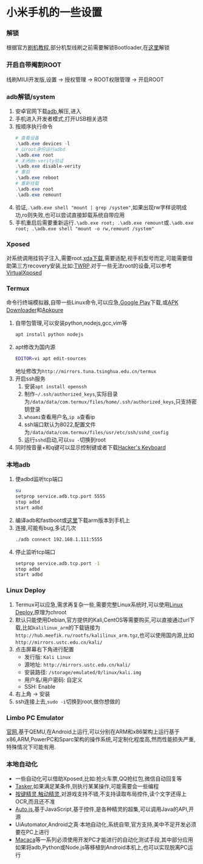 # 小米手机的一些设置
### 解锁
根据官方[刷机教程](http://www.miui.com/shuaji-393.html),部分机型线刷之前需要解锁Bootloader,在[这里](http://www.miui.com/unlock/)解锁
### 开启自带阉割ROOT
线刷MIUI开发版,设置 -> 授权管理 -> ROOT权限管理 -> 开启ROOT
### adb解锁/system
1. 安卓官网下载[adb](https://developer.android.com/studio/releases/platform-tools.html),解压,进入
2. 手机进入开发者模式,打开USB相关选项
3. 按顺序执行命令
    ```powershell
    # 查看设备
    .\adb.exe devices -l
    # 以root身份运行adbd
    .\adb.exe root
    # 关闭dm-verity验证
    .\adb.exe disable-verity
    # 重启
    .\adb.exe reboot
    # 重新挂载
    .\adb.exe root
    .\adb.exe remount
    ```
4. 验证,`.\adb.exe shell "mount | grep /system"`,如果出现rw字样说明成功,ro则失败,也可以尝试直接卸载系统自带应用
5. 手机重启后需要重新运行`.\adb.exe root; .\adb.exe remount`或`.\adb.exe root; .\adb.exe shell "mount -o rw,remount /system"`
### Xposed
对系统调用挂钩子注入,需要root.[xda下载](https://forum.xda-developers.com/showthread.php?t=3034811),需要适配,视手机型号而定,可能需要借助第三方recovery安装,比如:[TWRP](https://twrp.me/Devices/Xiaomi/).对于一些无法root的设备,可以参考[VirtualXposed](http://vxposed.com/)
### Termux
命令行终端模拟器,自带一些Linux命令,可以应急,[Google Play](https://play.google.com/store/apps/details?id=com.termux)下载,或[APK Downloader](https://apps.evozi.com/apk-downloader/?id=com.termux)和[Apkpure](https://apkpure.com/cn/termux/com.termux)
1. 自带包管理,可以安装python,nodejs,gcc,vim等
    ```bash
    apt install python nodejs
    ```
2. apt修改为国内源
    ```bash
    EDITOR=vi apt edit-sources
    ```
    地址修改为`http://mirrors.tuna.tsinghua.edu.cn/termux`
3. 开启ssh服务
    1. 安装`apt install openssh`
    2. 制作`~/.ssh/authorized_keys`,实际目录为`/data/data/com.termux/files/home/.ssh/authorized_keys`,只支持密钥登录
    3. `whoami`查看用户名,`ip a`查看ip
    4. ssh端口默认为8022,配置文件为`/data/data/com.termux/files/usr/etc/ssh/sshd_config`
    5. 运行`sshd`启动,可以`su -`切换到root
4. 同时按音量+和q键可以显示控制键或者下载[Hacker's Keyboard](https://play.google.com/store/apps/details?id=org.pocketworkstation.pckeyboard)
### 本地adb
1. 使adbd监听tcp端口
    ```bash
    su
    setprop service.adb.tcp.port 5555
    stop adbd
    start adbd
    ```
2. 编译adb和fastboot或[这里](https://github.com/Magisk-Modules-Repo/adb-Installer/tree/master/bin)下载arm版本到手机上
3. 连接,可能有bug,多试几次
    ```bash
    ./adb connect 192.168.1.111:5555
    ```
4. 停止监听tcp端口
    ```bash
    setprop service.adb.tcp.port -1
    stop adbd
    start adbd
    ```
### Linux Deploy
1. Termux可以应急,需求再复杂一些,需要完整Linux系统时,可以使用[Linux Deploy](https://play.google.com/store/apps/details?id=ru.meefik.linuxdeploy),原理为chroot
2. 默认只能使用Debian,官方提供的Kali,CentOS等需要购买,可以直接通过url下载,比如`kalilinux_arm`的下载链接为`http://hub.meefik.ru/rootfs/kalilinux_arm.tgz`,也可以使用国内源,比如`http://mirrors.ustc.edu.cn/kali/`
3. 点击屏幕右下角进行配置
    * 发行版: `Kali Linux`
    * 源地址: `http://mirrors.ustc.edu.cn/kali/`
    * 安装路径: `/storage/emulated/0/linux/kali.img`
    * 用户名/用户密码: 自定义
    * SSH: Enable
4. 右上角 -> 安装
5. ssh连接上去,`sudo -i`切换到root,做你想做的
### Limbo PC Emulator
[官网](https://limboemulator.weebly.com/),基于QEMU,在Android上运行,可以分别在ARM和x86架构上运行基于x86,ARM,PowerPC和Sparc架构的操作系统,可定制化程度高,然而性能损失严重,特殊情况下可能有用.
### 本地自动化
* 一些自动化可以借助Xposed,比如:抢火车票,QQ抢红包,微信自动回复等
* [Tasker](https://play.google.com/store/apps/details?id=net.dinglisch.android.taskerm),如果满足某条件,则执行某某操作,可能需要会一些编程
* [按键精灵](http://www.mobileanjian.com/),[触动精灵](http://www.touchsprite.com/),对游戏支持不错,不支持读取布局控件,读个文字还得上OCR,而且还不准
* [Auto.js](https://github.com/hyb1996/Auto.js),基于JavaScript,基于控件,是各种精灵的超集,可以调用Java的API,开源
* UiAutomator,Android之真·本地自动化,系统自带,官方支持,美中不足开发必须要在PC上进行
* [Macaca](https://macacajs.github.io/)等一系列必须使用开发PC才能进行的自动化测试手段,其中部分应用如果将adb,Python或Node.js等移植到Android本机上,也可以实现脱离PC运行